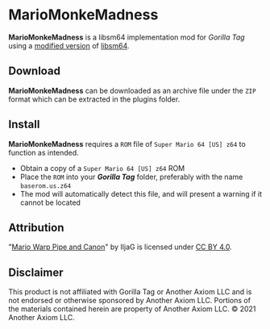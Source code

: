 # MarioMonkeMadness
**MarioMonkeMadness** is a libsm64 implementation mod for *Gorilla Tag* using a [modified version](https://github.com/developer9998/libsm64-mmm) of [libsm64](https://github.com/libsm64/libsm64).

## Download
**MarioMonkeMadness** can be downloaded as an archive file under the ``ZIP`` format which can be extracted in the plugins folder.

## Install
**MarioMonkeMadness** requires a ``ROM`` file of ``Super Mario 64 [US] z64`` to function as intended.
- Obtain a copy of a ``Super Mario 64 [US] z64`` ROM
- Place the ``ROM`` into your *__Gorilla Tag__* folder, preferably with the name ``baserom.us.z64``
- The mod will automatically detect this file, and will present a warning if it cannot be located

## Attribution
"[Mario Warp Pipe and Canon](https://skfb.ly/oPNJ6)" by IljaG is licensed under [CC BY 4.0](https://creativecommons.org/licenses/by/4.0/).

## Disclaimer
This product is not affiliated with Gorilla Tag or Another Axiom LLC and is not endorsed or otherwise sponsored by Another Axiom LLC. Portions of the materials contained herein are property of Another Axiom LLC. © 2021 Another Axiom LLC.
